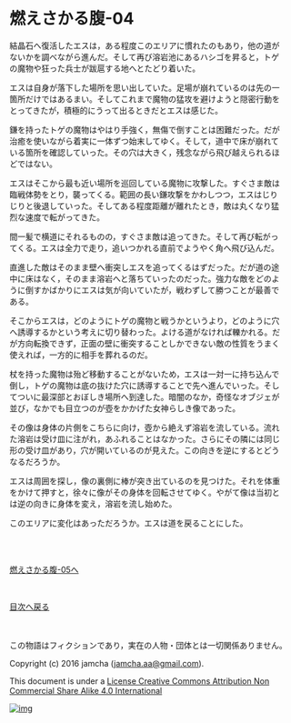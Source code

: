 # 燃えさかる腹-04

結晶石へ復活したエスは，ある程度このエリアに慣れたのもあり，他の道が  
ないかを調べながら進んだ。そして再び溶岩池にあるハシゴを昇ると，トゲ  
の魔物や狂った兵士が跋扈する地へとたどり着いた。  

エスは自身が落下した場所を思い出していた。足場が崩れているのは先の一  
箇所だけではあるまい。そしてこれまで魔物の猛攻を避けようと隠密行動を  
とってきたが，積極的にうって出るときだとエスは感じた。  

鎌を持ったトゲの魔物はやはり手強く，無傷で倒すことは困難だった。だが  
治癒を使いながら着実に一体ずつ始末してゆく。そして，道中で床が崩れて  
いる箇所を確認していった。その穴は大きく，残念ながら飛び越えられるほ  
どではない。  

エスはそこから最も近い場所を巡回している魔物に攻撃した。すぐさま敵は  
臨戦体勢をとり，襲ってくる。範囲の長い鎌攻撃をかわしつつ，エスはじり  
じりと後退していった。そしてある程度距離が離れたとき，敵は丸くなり猛  
烈な速度で転がってきた。  

間一髪で横道にそれるものの，すぐさま敵は追ってきた。そして再び転がっ  
てくる。エスは全力で走り，追いつかれる直前でようやく角へ飛び込んだ。  

直進した敵はそのまま壁へ衝突しエスを追ってくるはずだった。だが道の途  
中に床はなく，そのまま溶岩へと落ちていったのだった。強力な敵をどのよ  
うに倒すかばかりにエスは気が向いていたが，戦わずして勝つことが最善で  
ある。  

そこからエスは，どのようにトゲの魔物と戦うかというより，どのように穴  
へ誘導するかという考えに切り替わった。よける道がなければ轢かれる。だ  
が方向転換できず，正面の壁に衝突することしかできない敵の性質をうまく  
使えれば，一方的に相手を葬れるのだ。  

杖を持った魔物は殆ど移動することがないため，エスは一対一に持ち込んで  
倒し，トゲの魔物は底の抜けた穴に誘導することで先へ進んでいった。そし  
てついに最深部とおぼしき場所へ到達した。暗闇のなか，奇怪なオブジェが  
並び，なかでも目立つのが壺をかかげた女神らしき像であった。  

その像は身体の片側をこちらに向け，壺から絶えず溶岩を流している。流れ  
た溶岩は受け皿に注がれ，あふれることはなかった。さらにその隣には同じ  
形の受け皿があり，穴が開いているのが見えた。この向きを逆にするとどう  
なるだろうか。  

エスは周囲を探し，像の裏側に棒が突き出ているのを見つけた。それを体重  
をかけて押すと，徐々に像がその身体を回転させてゆく。やがて像は当初と  
は逆の向きに身体を変え，溶岩を流し始めた。  

このエリアに変化はあっただろうか。エスは道を戻ることにした。  

<br>  
<br>  

[燃えさかる腹-05へ](https://github.com/jamcha-aa/EbonyBlades/blob/master/articles/meltystomach/05.md)  

<br>  

[目次へ戻る](https://github.com/jamcha-aa/EbonyBlades/blob/master/README.md)  

<br>  
<br>  
この物語はフィクションであり，実在の人物・団体とは一切関係ありません。  

Copyright (c) 2016 jamcha (jamcha.aa@gmail.com).  

This document is under a [License Creative Commons Attribution Non Commercial Share Alike 4.0 International](http://creativecommons.org/licenses/by-nc-sa/4.0/deed)  

[![img](http://i.creativecommons.org/l/by-nc-sa/3.0/80x15.png)](http://creativecommons.org/licenses/by-nc-sa/4.0/deed)